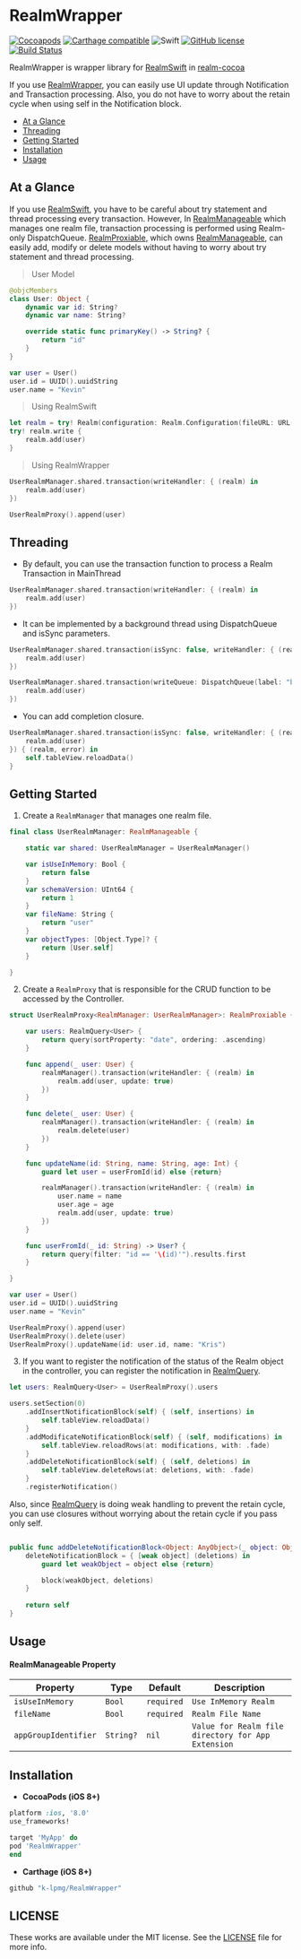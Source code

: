 # RealmWrapper 

[![Cocoapods](https://img.shields.io/cocoapods/v/RealmWrapper.svg?style=flat)](https://cocoapods.org/pods/RealmWrapper)
[![Carthage compatible](https://img.shields.io/badge/Carthage-compatible-4BC51D.svg?style=flat)](https://github.com/Carthage/Carthage)
![Swift](https://img.shields.io/badge/Swift-4.1-orange.svg)
[![GitHub license](https://img.shields.io/badge/license-MIT-lightgrey.svg?style=flat)](https://raw.githubusercontent.com/k-lpmg/RealmWrapper/master/LICENSE)
[![Build Status](https://travis-ci.org/k-lpmg/RealmWrapper.svg?branch=master)](https://travis-ci.org/k-lpmg/RealmWrapper)

RealmWrapper is wrapper library for [RealmSwift](https://github.com/realm/realm-cocoa/tree/master/RealmSwift) in [realm-cocoa](https://github.com/realm/realm-cocoa)

If you use [RealmWrapper](https://github.com/k-lpmg/RealmWrapper), you can easily use UI update through Notification and Transaction processing.
Also, you do not have to worry about the retain cycle when using self in the Notification block.

- [At a Glance](#at-a-glance)
- [Threading](#threading)
- [Getting Started](#getting-started)
- [Installation](#installation) 
- [Usage](#usage)


## At a Glance

If you use [RealmSwift](https://github.com/realm/realm-cocoa/tree/master/RealmSwift), you have to be careful about try statement and thread processing every transaction.
However, In [RealmManageable](https://github.com/k-lpmg/RealmWrapper/blob/master/Sources/RealmManageable.swift) which manages one realm file, transaction processing is performed using Realm-only DispatchQueue.
[RealmProxiable](https://github.com/k-lpmg/RealmWrapper/blob/master/Sources/RealmProxiable.swift), which owns [RealmManageable](https://github.com/k-lpmg/RealmWrapper/blob/master/Sources/RealmManageable.swift), can easily add, modify or delete models without having to worry about try statement and thread processing.

> User Model
```swift
@objcMembers
class User: Object {
    dynamic var id: String?
    dynamic var name: String?

    override static func primaryKey() -> String? {
        return "id"
    }
}

var user = User()
user.id = UUID().uuidString
user.name = "Kevin"
```

> Using RealmSwift
```swift
let realm = try! Realm(configuration: Realm.Configuration(fileURL: URL(fileURLWithPath: RLMRealmPathForFile("user.realm")), schemaVersion: 1, objectTypes: [User.self]))
try! realm.write {
    realm.add(user)
}
```

> Using RealmWrapper
```swift
UserRealmManager.shared.transaction(writeHandler: { (realm) in
    realm.add(user)
})
```

```swift
UserRealmProxy().append(user)
```


## Threading

- By default, you can use the transaction function to process a Realm Transaction in MainThread
```swift
UserRealmManager.shared.transaction(writeHandler: { (realm) in
    realm.add(user)
})
```

- It can be implemented by a background thread using DispatchQueue and isSync parameters.
```swift
UserRealmManager.shared.transaction(isSync: false, writeHandler: { (realm) in
    realm.add(user)
})
```

```swift
UserRealmManager.shared.transaction(writeQueue: DispatchQueue(label: "background"), isSync: false, writeHandler: { (realm) in
    realm.add(user)
})
```

- You can add completion closure.
```swift
UserRealmManager.shared.transaction(isSync: false, writeHandler: { (realm) in
    realm.add(user)
}) { (realm, error) in
    self.tableView.reloadData()
}
```


## Getting Started

1. Create a `RealmManager` that manages one realm file.

```swift
final class UserRealmManager: RealmManageable {

    static var shared: UserRealmManager = UserRealmManager()

    var isUseInMemory: Bool {
        return false
    }
    var schemaVersion: UInt64 {
        return 1
    }
    var fileName: String {
        return "user"
    }
    var objectTypes: [Object.Type]? {
        return [User.self]
    }

}
```

2. Create a `RealmProxy` that is responsible for the CRUD function to be accessed by the Controller.

```swift
struct UserRealmProxy<RealmManager: UserRealmManager>: RealmProxiable {

    var users: RealmQuery<User> {
        return query(sortProperty: "date", ordering: .ascending)
    }

    func append(_ user: User) {
        realmManager().transaction(writeHandler: { (realm) in
            realm.add(user, update: true)
        })
    }

    func delete(_ user: User) {
        realmManager().transaction(writeHandler: { (realm) in
            realm.delete(user)
        })
    }

    func updateName(id: String, name: String, age: Int) {
        guard let user = userFromId(id) else {return}

        realmManager().transaction(writeHandler: { (realm) in
            user.name = name
            user.age = age
            realm.add(user, update: true)
        })
    }

    func userFromId(_ id: String) -> User? {
        return query(filter: "id == '\(id)'").results.first
    }

}

var user = User()
user.id = UUID().uuidString
user.name = "Kevin"

UserRealmProxy().append(user)
UserRealmProxy().delete(user)
UserRealmProxy().updateName(id: user.id, name: "Kris")
```

3. If you want to register the notification of the status of the Realm object in the controller, you can register the notification in [RealmQuery](https://github.com/k-lpmg/RealmWrapper/blob/master/Sources/RealmQuery.swift).

```swift
let users: RealmQuery<User> = UserRealmProxy().users

users.setSection(0)
    .addInsertNotificationBlock(self) { (self, insertions) in
        self.tableView.reloadData()
    }
    .addModificateNotificationBlock(self) { (self, modifications) in
        self.tableView.reloadRows(at: modifications, with: .fade)
    }
    .addDeleteNotificationBlock(self) { (self, deletions) in
        self.tableView.deleteRows(at: deletions, with: .fade)
    }
    .registerNotification()
```

Also, since [RealmQuery](https://github.com/k-lpmg/RealmWrapper/blob/master/Sources/RealmQuery.swift) is doing weak handling to prevent the retain cycle, you can use closures without worrying about the retain cycle if you pass only self.

```swift

public func addDeleteNotificationBlock<Object: AnyObject>(_ object: Object, block: @escaping (Object, [IndexPath]) -> Void) -> Self {
    deleteNotificationBlock = { [weak object] (deletions) in
        guard let weakObject = object else {return}

        block(weakObject, deletions)
    }
    
    return self
}
```


## Usage

#### RealmManageable Property

| Property | Type | Default | Description |
| -------- | ---- | ------- | ---------- |
| `isUseInMemory` | `Bool` | `required` |`Use InMemory Realm` |
| `fileName` | `Bool` | `required` |`Realm File Name` |
| `appGroupIdentifier` | `String?` | `nil` |`Value for Realm file directory for App Extension`|


## Installation

- **CocoaPods (iOS 8+)**

```ruby
platform :ios, '8.0'
use_frameworks!

target 'MyApp' do
pod 'RealmWrapper'
end
```

- **Carthage (iOS 8+)**

```ruby
github "k-lpmg/RealmWrapper"
```


## LICENSE

These works are available under the MIT license. See the [LICENSE][license] file
for more info.

[license]: LICENSE
